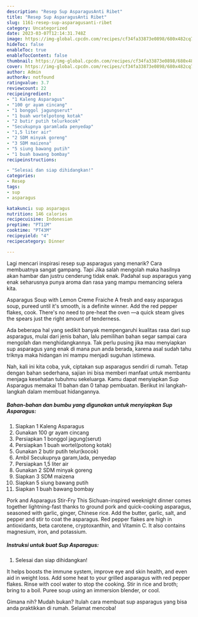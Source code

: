 ```yaml
---
description: "Resep Sup AsparagusAnti Ribet"
title: "Resep Sup AsparagusAnti Ribet"
slug: 1161-resep-sup-asparagusanti-ribet
category: Uncategorized
date: 2023-03-07T12:14:31.748Z
image: https://img-global.cpcdn.com/recipes/cf34fa33873e0898/680x482cq70/sup-asparagus-foto-resep-utama.jpg
hideToc: false
enableToc: true
enableTocContent: false
thumbnail: https://img-global.cpcdn.com/recipes/cf34fa33873e0898/680x482cq70/sup-asparagus-foto-resep-utama.jpg
cover: https://img-global.cpcdn.com/recipes/cf34fa33873e0898/680x482cq70/sup-asparagus-foto-resep-utama.jpg
author: Admin
authorAv: notfound
ratingvalue: 3.7
reviewcount: 22
recipeingredient:
- "1 Kaleng Asparagus"
- "100 gr ayam cincang"
- "1 bonggol jagungserut"
- "1 buah wortelpotong kotak"
- "2 butir putih telurkocok"
- "Secukupnya garamlada penyedap"
- "1,5 liter air"
- "2 SDM minyak goreng"
- "3 SDM maizena"
- "5 siung bawang putih"
- "1 buah bawang bombay"
recipeinstructions:

- "Selesai dan siap dihidangkan!"
categories:
- Resep
tags:
- sup
- asparagus

katakunci: sup asparagus 
nutrition: 146 calories
recipecuisine: Indonesian
preptime: "PT11M"
cooktime: "PT43M"
recipeyield: "4"
recipecategory: Dinner

---
```



Lagi mencari inspirasi resep sup asparagus yang menarik? Cara membuatnya sangat gampang. Tapi Jika salah mengolah maka hasilnya akan hambar dan justru cenderung tidak enak. Padahal sup asparagus yang enak seharusnya punya aroma dan rasa yang mampu memancing selera kita.


Asparagus Soup with Lemon Creme Fraiche A fresh and easy asparagus soup, pureed until it&#39;s smooth, is a definite winner. Add the red pepper flakes, cook. There&#39;s no need to pre-heat the oven —a quick steam gives the spears just the right amount of tenderness.

Ada beberapa hal yang sedikit banyak mempengaruhi kualitas rasa dari sup asparagus, mulai dari jenis bahan, lalu pemilihan bahan segar sampai cara mengolah dan menghidangkannya. Tak perlu pusing jika mau menyiapkan sup asparagus yang enak di mana pun anda berada, karena asal sudah tahu triknya maka hidangan ini mampu menjadi suguhan istimewa.


Nah, kali ini kita coba, yuk, ciptakan sup asparagus sendiri di rumah. Tetap dengan bahan sederhana, sajian ini bisa memberi manfaat untuk membantu menjaga kesehatan tubuhmu sekeluarga. Kamu dapat menyiapkan Sup Asparagus memakai 11 bahan dan 0 tahap pembuatan. Berikut ini langkah-langkah dalam membuat hidangannya.

<!--inarticleads1-->

##### Bahan-bahan dan bumbu yang digunakan untuk menyiapkan Sup Asparagus:

1. Siapkan 1 Kaleng Asparagus
1. Gunakan 100 gr ayam cincang
1. Persiapkan 1 bonggol jagung(serut)
1. Persiapkan 1 buah wortel(potong kotak)
1. Gunakan 2 butir putih telur(kocok)
1. Ambil Secukupnya garam,lada, penyedap
1. Persiapkan 1,5 liter air
1. Gunakan 2 SDM minyak goreng
1. Siapkan 3 SDM maizena
1. Siapkan 5 siung bawang putih
1. Siapkan 1 buah bawang bombay


Pork and Asparagus Stir-Fry This Sichuan-inspired weeknight dinner comes together lightning-fast thanks to ground pork and quick-cooking asparagus, seasoned with garlic, ginger, Chinese rice. Add the butter, garlic, salt, and pepper and stir to coat the asparagus. Red pepper flakes are high in antioxidants, beta carotene, cryptoxanthin, and Vitamin C. It also contains magnesium, iron, and potassium. 

<!--inarticleads2-->

##### Instruksi untuk buat Sup Asparagus:


1. Selesai dan siap dihidangkan!

It helps boosts the immune system, improve eye and skin health, and even aid in weight loss. Add some heat to your grilled asparagus with red pepper flakes. Rinse with cool water to stop the cooking. Stir in rice and broth; bring to a boil. Puree soup using an immersion blender, or cool. 

Gimana nih? Mudah bukan? Itulah cara membuat sup asparagus yang bisa anda praktikkan di rumah. Selamat mencoba!
